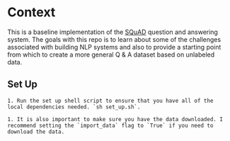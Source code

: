 # Context
This is a baseline implementation of the [SQuAD](https://rajpurkar.github.io/SQuAD-explorer/) question and answering system. The goals with this repo is to learn about some of the challenges associated with building NLP systems and also to provide a starting point from which to create a more general Q & A dataset based on unlabeled data.

## Set Up

	1. Run the set up shell script to ensure that you have all of the local dependencies needed. `sh set_up.sh`.
	
	1. It is also important to make sure you have the data downloaded. I recommend setting the `import_data` flag to `True` if you need to download the data.

